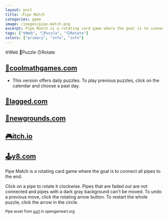 ```yaml
---
layout: post
title: 💧Pipe Match
categories: game
image: /images/pipe-match.png
excerpt: Pipe Match is a rotating card game where the goal is to connect all pipes to the end.
tags: ["🌐Web", "🧩Puzzle", "🙃Rotate"]
colors: ["primary", "info", "info"]
---
```


<span class="badge badge-primary">🌐Web</span>
<span class="badge badge-info">🧩Puzzle</span>
<span class="badge badge-info">🙃Rotate</span>

## [🧮coolmathgames.com](https://www.coolmathgames.com/0-daily-pipe-match)
- This version offers daily puzzles. To play previous puzzles, click on the calendar and choose a past day.

## [🎯lagged.com](https://lagged.com/play/6142/)

## [🎨newgrounds.com](https://www.newgrounds.com/portal/view/861345)

## [🎮itch.io](https://sublevelgames.itch.io/pipe-match)

## [🕹️y8.com](https://y8.com/games/pipe_match)

Pipe Match is a rotating card game where the goal is to connect all pipes to the end.

Click on a pipe to rotate it clockwise. Pipes that are faded out are not connected and pipes with a dark gray background can't be moved. To undo a previous move, click the rotating arrow button. To restart the whole puzzle, click the arrow in the circle.

<small>Pipe asset from [surt](https://opengameart.org/users/surt) in opengameart.org</small>
